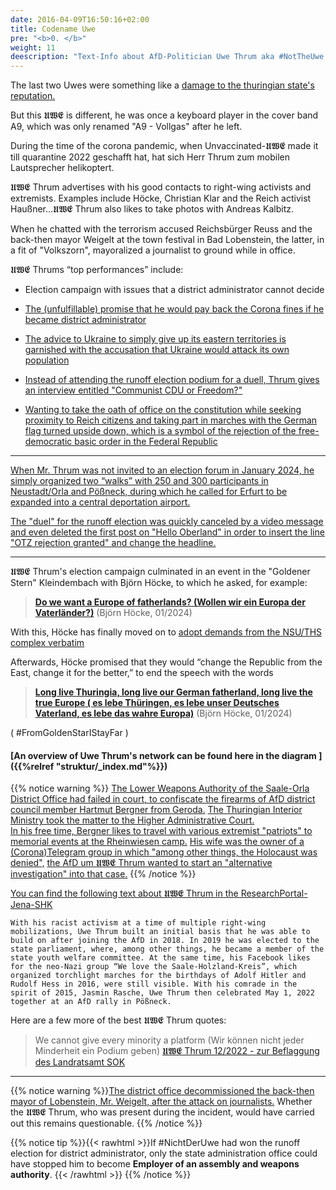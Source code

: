 ```yaml
---
date: 2016-04-09T16:50:16+02:00
title: Codename Uwe
pre: "<b>0. </b>"
weight: 11
deescription: "Text-Info about AfD-Politician Uwe Thrum aka #NotTheUwe and his contacts to far-right extremists and so-called Reichsbürger activists"
---
```


The last two Uwes were something like a [damage to the thuringian state's reputation.](https://de.wikipedia.org/wiki/Nationalsozialistischer_Untergrund)

But this 𝖀𝖂𝕰 is different,
he was once a keyboard player in the cover band A9,
which was only renamed "A9 - Vollgas" after he left.

During the time of the corona pandemic,
when  Unvaccinated-𝖀𝖂𝕰 made it till quarantine 2022 geschafft hat,
hat sich Herr Thrum zum mobilen Lautsprecher helikoptert.

𝖀𝖂𝕰 Thrum advertises with his good contacts to right-wing activists and extremists.
Examples include Höcke, Christian Klar and the Reich activist Haußner...𝖀𝖂𝕰 Thrum also likes to take photos with Andreas Kalbitz.

When he chatted with the terrorism accused Reichsbürger Reuss and the back-then mayor Weigelt at the town festival in Bad Lobenstein,
the latter, in a fit of "Volkszorn", mayoralized a journalist to ground while in office.

𝖀𝖂𝕰 Thrums “top performances” include:

* Election campaign with issues that a district administrator cannot decide

* [The (unfulfillable) promise that he would pay back the Corona fines if he became district administrator](https://www.otz.de/regionen/bad-lobenstein/article238354021/Griff-in-die-Kreiskasse-Thrum-will-Corona-Bussgelder-im-Saale-Orla-Kreis-zurueckzahlen.html)

* [The advice to Ukraine to simply give up its eastern territories is garnished with the accusation that Ukraine would attack its own population](https://www.otz.de/regionen/poessneck/article237632811/Saale-Orla-Kreis-Thrum-sagt-dass-die-Ukraine-Ostgebiete-abtreten-soll.html)

* [Instead of attending the runoff election podium for a duell, Thrum gives an interview entitled "Communist CDU or Freedom?"](https://youtu.be/0JRohdutdGM)

* [Wanting to take the oath of office on the constitution while seeking proximity to Reich citizens and taking part in marches with the German flag turned upside down, which is a symbol of the rejection of the free-democratic basic order in the Federal Republic](https://www.otz.de/regionen/saale-orla-kreis/article241477038/AfD-Landratskandidat-Uwe-Thrum-verweigert-sich-dem-oeffentlichen-Wahl-Duell.html)

---

[When Mr. Thrum was not invited to an election forum in January 2024, he simply organized two “walks” with 250 and 300 participants in Neustadt/Orla and Pößneck, during which he called for Erfurt to be expanded into a central deportation airport.](https://www.otz.de/regionen/saale-orla-kreis/article241387046/Beifall-ueber-zentralen-Abschiebe-Flughafen.html)

[The "duel" for the runoff election was quickly canceled by a video message and even deleted the first post on "Hello Oberland" in order to insert the line "OTZ rejection granted" and change the headline.](/de/media/hallo-oberland-thrum-deletion/)

---

𝖀𝖂𝕰 Thrum's election campaign culminated in an event in the "Goldener Stern" Kleindembach with Björn Höcke, to which he asked, for example:
> [**Do we want a Europe of fatherlands? (Wollen wir ein Europa der Vaterländer?)**](https://youtu.be/jOvt56iuD-w?si=aJauVwjs4yJyq-e2&t=2217) (Björn Höcke, 01/2024)

With this, Höcke has finally moved on to [adopt demands from the NSU/THS complex verbatim](https://de.wikipedia.org/wiki/Fest_der_V%C3%B6lker)

Afterwards, Höcke promised that they would “change the Republic from the East, change it for the better,” to end the speech with the words
> **[Long live Thuringia, long live our German fatherland, long live the true Europe ( es lebe Thüringen, es lebe unser Deutsches Vaterland, es lebe das wahre Europa)](https://youtu.be/jOvt56iuD-w?si=CR9LRzhGzEkYK2wJ&t=3648)** (Björn Höcke, 01/2024)

( #FromGoldenStarIStayFar )

#### [An overview of Uwe Thrum's network can be found here in the diagram ]({{%relref "struktur/_index.md"%}}) 


{{% notice warning %}}
[The Lower Weapons Authority of the Saale-Orla District Office had failed in court, to confiscate the firearms of  AfD district council member Hartmut Bergner from Geroda.](https://www.mdr.de/nachrichten/thueringen/ost-thueringen/gera/afd-mitglied-waffe-urteil-100.html)
[The Thuringian Interior Ministry took the matter to the Higher Administrative Court.](https://www.mdr.de/nachrichten/thueringen/ost-thueringen/gera/afd-mitglied-waffenentzug-urteil-gericht-100.html)<br>
[In his free time, Bergner likes to travel with various extremist "patriots" to memorial events at the Rheinwiesen camp.](https://rechercheportaljenashk.noblogs.org/post/2024/01/04/von-prinzens-gnaden/)
[His wife was the owner of a (Corona)Telegram group in which "among other things, the Holocaust was denied",](https://www.otz.de/regionen/bad-lobenstein/article231789323/Kripo-und-Staatsschutz-ermitteln-zu-Chatgruppe-Triptis.html) [the AfD um 𝖀𝖂𝕰 Thrum wanted to start an "alternative investigation" into that case.](https://www.otz.de/regionen/bad-lobenstein/article231803905/Alternatives-Pruefverfahren-zu-Telegram-Gruppe-in-Triptis.html)
{{% /notice %}}


[You can find the following text about 𝖀𝖂𝕰 Thrum in the ResearchPortal-Jena-SHK](https://rechercheportaljenashk.noblogs.org/post/2024/01/04/von-prinzens-gnaden/) 

```
With his racist activism at a time of multiple right-wing mobilizations, Uwe Thrum built an initial basis that he was able to build on after joining the AfD in 2018. In 2019 he was elected to the state parliament, where, among other things, he became a member of the state youth welfare committee. At the same time, his Facebook likes for the neo-Nazi group “We love the Saale-Holzland-Kreis”, which organized torchlight marches for the birthdays of Adolf Hitler and Rudolf Hess in 2016, were still visible. With his comrade in the spirit of 2015, Jasmin Rasche, Uwe Thrum then celebrated May 1, 2022 together at an AfD rally in Pößneck.
```


Here are a few more of the best 𝖀𝖂𝕰 Thrum quotes:

> We cannot give every minority a platform (Wir können nicht jeder Minderheit ein Podium geben) [ 𝖀𝖂𝕰 Thrum 12/2022 - zur Beflaggung des Landratsamt SOK](https://www.otz.de/regionen/poessneck/article237128309/Kreistags-Beschluss-zu-Schleizer-Ukraine-Flagge-aendert-nichts.html)


---

{{% notice warning %}}[The district office decommissioned the back-then mayor of Lobenstein, Mr. Weigelt, after the attack on journalists.](https://www.mdr.de/nachrichten/thueringen/ost-thueringen/saale-orla/bad-lobenstein-buergermeister-weigelt-dienst-enthoben-100.html)
Whether the 𝖀𝖂𝕰 Thrum, who was present during the incident, would have carried out this remains questionable.
{{% /notice %}}



{{% notice tip %}}{{< rawhtml >}}If #NichtDerUwe had won the runoff election for district administrator, only the state administration office could have stopped him  to become **Employer of an assembly and weapons authority**.
{{< /rawhtml >}}
{{% /notice %}}
